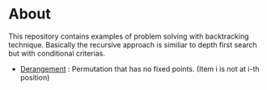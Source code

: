 # About
This repository contains examples of problem solving with backtracking technique. Basically the recursive approach is similiar to depth first search but with conditional criterias.
* [Derangement](https://github.com/woo-chia-wei/backtracking/blob/master/Derangement.ipynb) : Permutation that has no fixed points. (Item i is not at i-th position)
